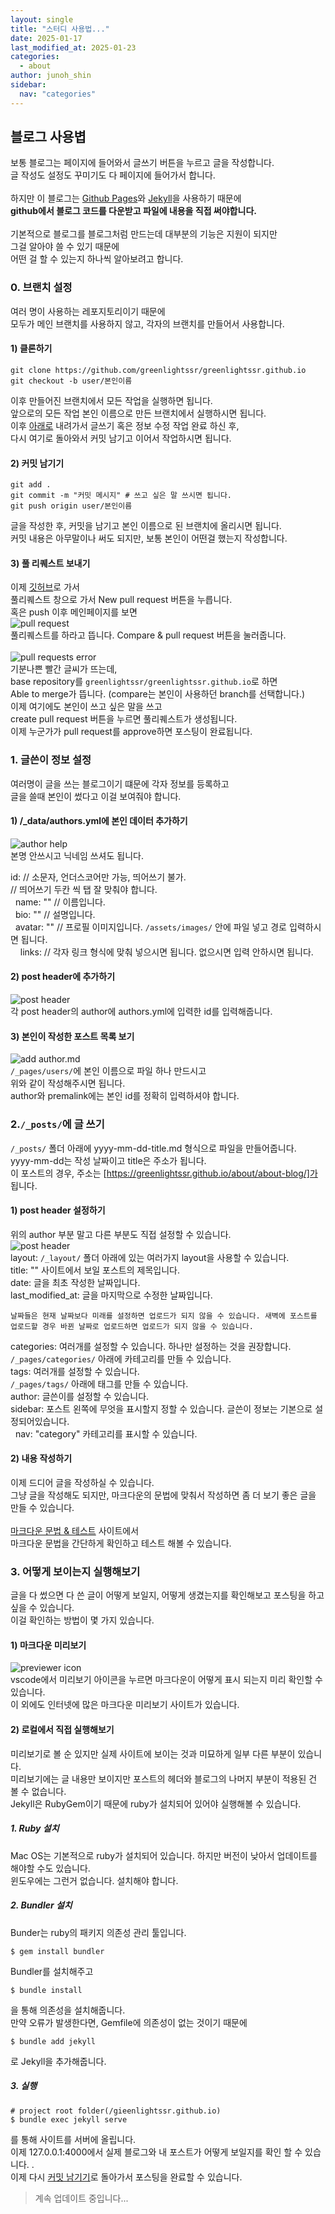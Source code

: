 ```yaml
---
layout: single
title: "스터디 사용법..."
date: 2025-01-17
last_modified_at: 2025-01-23
categories:
  - about
author: junoh_shin
sidebar:
  nav: "categories"
---
```


## 블로그 사용볍

보통 블로그는 페이지에 들어와서 글쓰기 버튼을 누르고 글을 작성합니다. <br>글 작성도 설정도 꾸미기도 다 페이지에 들어가서 합니다.<br><br>
하지만 이 블로그는 [Github Pages](https://pages.github.com)와 [Jekyll](https://jekyllrb-ko.github.io)을 사용하기 때문에<br>
**github에서 블로그 코드를 다운받고 파일에 내용을 직접 써야합니다.**<br><br>
기본적으로 블로그를 블로그처럼 만드는데 대부분의 기능은 지원이 되지만<br>
그걸 알아야 쓸 수 있기 때문에<br>
어떤 걸 할 수 있는지 하나씩 알아보려고 합니다.

### 0. 브랜치 설정

여러 명이 사용하는 레포지토리이기 때문에<br>
모두가 메인 브랜치를 사용하지 않고, 각자의 브랜치를 만들어서 사용합니다.<br>

#### 1) 클론하기

```Shell
git clone https://github.com/greenlightssr/greenlightssr.github.io
git checkout -b user/본인이름
```

이후 만들어진 브랜치에서 모든 작업을 실행하면 됩니다.<br>
앞으로의 모든 작업 본인 이름으로 만든 브랜치에서 실행하시면 됩니다.<br>
이후 [아래로](#1-글쓴이-정보-설정) 내려가서 글쓰기 혹은 정보 수정 작업 완료 하신 후, <br>
다시 여기로 돌아와서 커밋 남기고 이어서 작업하시면 됩니다.<br>

#### 2) 커밋 남기기

```Shell
git add .
git commit -m "커밋 메시지" # 쓰고 싶은 말 쓰시면 됩니다.
git push origin user/본인이름
```

글을 작성한 후, 커밋을 남기고 본인 이름으로 된 브랜치에 올리시면 됩니다.<br>
커밋 내용은 아무말이나 써도 되지만, 보통 본인이 어떤걸 했는지 작성합니다.<br>

#### 3) 풀 리퀘스트 보내기

이제 [깃허브](https://github.com/greenlightssr/greenlightssr.github.io)로 가서 <br>
풀리퀘스트 창으로 가서 New pull request 버튼을 누릅니다.<br>
혹은 push 이후 메인페이지를 보면<br>
![pull request](/assets/images/posts/about/pull-request.png)<br>
풀리퀘스트를 하라고 뜹니다. Compare & pull request 버튼을 눌러줍니다.<br>
<br>
![pull requests error](/assets/images/posts/about/pull-request-error.png)<br>
기분나쁜 빨간 글씨가 뜨는데, <br>
base repository를 `greenlightssr/greenlightssr.github.io`로 하면<br>
Able to merge가 뜹니다. (compare는 본인이 사용하던 branch를 선택합니다.)<br>
이제 여기에도 본인이 쓰고 싶은 말을 쓰고<br>
create pull request 버튼을 누르면 풀리퀘스트가 생성됩니다.<br>
이제 누군가가 pull request를 approve하면 포스팅이 완료됩니다.<br>

### 1. 글쓴이 정보 설정

여러명이 글을 쓰는 블로그이기 떄문에 각자 정보를 등록하고<br>
글을 쓸때 본인이 썼다고 이걸 보여줘야 합니다.

#### 1) /\_data/authors.yml에 본인 데이터 추가하기

![author help](/assets/images/posts/about/help-author.png)<br>
본명 안쓰시고 닉네임 쓰셔도 됩니다.

id: // 소문자, 언더스코어만 가능, 띄어쓰기 불가.<br>
// 띄어쓰기 두칸 씩 탭 잘 맞춰야 합니다.<br>
&nbsp;&nbsp;name: "" // 이름입니다.<br>
&nbsp;&nbsp;bio: "" // 설명입니다.<br>
&nbsp;&nbsp;avatar: "" // 프로필 이미지입니다. `/assets/images/` 안에 파일 넣고 경로 입력하시면 됩니다.<br>
&nbsp;&nbsp;&nbsp;&nbsp;links: // 각자 링크 형식에 맞춰 넣으시면 됩니다. 없으시면 입력 안하시면 됩니다.

#### 2) post header에 추가하기

![post header](/assets/images/posts/about/post-header.png)<br>
각 post header의 author에 authors.yml에 입력한 id를 입력해줍니다.

#### 3) 본인이 작성한 포스트 목록 보기

![add author.md](/assets/images/posts/about/add-author-md.png)<br>
`/_pages/users/`에 본인 이름으로 파일 하나 만드시고<br>
위와 같이 작성해주시면 됩니다.<br>
author와 premalink에는 본인 id를 정확히 입력하셔야 합니다.

### 2.`/_posts/`에 글 쓰기

`/_posts/` 폴더 아래에 yyyy-mm-dd-title.md 형식으로 파일을 만들어줍니다.<br>
yyyy-mm-dd는 작성 날짜이고 title은 주소가 됩니다.<br>
이 포스트의 경우, 주소는 [https://greenlightssr.github.io/about/about-blog/]가 됩니다.<br>

#### 1) post header 설정하기

위의 author 부분 말고 다른 부분도 직접 설정할 수 있습니다.<br>
![post header](/assets/images/posts/about/post-header.png)<br>
layout: `/_layout/` 폴더 아래에 있는 여러가지 layout을 사용할 수 있습니다.<br>
title: "" 사이트에서 보일 포스트의 제목입니다.<br>
date: 글을 최초 작성한 날짜입니다.<br>
last_modified_at: 글을 마지막으로 수정한 날짜입니다.<br>

`날짜들은 현재 날짜보다 미래를 설정하면 업로드가 되지 않을 수 있습니다. 새벽에 포스트를 업로드할 경우 바뀐 날짜로 업로드하면 업로드가 되지 않을 수 있습니다.`

categories: 여러개를 설정할 수 있습니다. 하나만 설정하는 것을 권장합니다.<br>
`/_pages/categories/` 아래에 카테고리를 만들 수 있습니다.<br>
tags: 여러개를 설정할 수 있습니다.<br>
`/_pages/tags/` 아래에 태그를 만들 수 있습니다.<br>
author: 글쓴이를 설정할 수 있습니다.<br>
sidebar: 포스트 왼쪽에 무엇을 표시할지 정할 수 있습니다. 글쓴이 정보는 기본으로 설정되어있습니다.<br>
&nbsp;&nbsp;nav: "category" 카테고리를 표시할 수 있습니다.<br>

#### 2) 내용 작성하기

이제 드디어 글을 작성하실 수 있습니다.<br>
그냥 글을 작성해도 되지만, 마크다운의 문법에 맞춰서 작성하면
좀 더 보기 좋은 글을 만들 수 있습니다.<br><br>
[마크다운 문법 & 테스트](https://markdown-it.github.io) 사이트에서<br>
마크다운 문법을 간단하게 확인하고 테스트 해볼 수 있습니다.

### 3. 어떻게 보이는지 실행해보기

글을 다 썼으면 다 쓴 글이 어떻게 보일지, 어떻게 생겼는지를 확인해보고 포스팅을 하고 싶을 수 있습니다.<br>
이걸 확인하는 방법이 몇 가지 있습니다.

#### 1) 마크다운 미리보기

![previewer icon](/assets/images/posts/about/markdown-previewer.png)<br>
vscode에서 미리보기 아이콘을 누르면 마크다운이 어떻게 표시 되는지 미리 확인할 수 있습니다.<br>
이 외에도 인터넷에 많은 마크다운 미리보기 사이트가 있습니다.

#### 2) 로컬에서 직접 실행해보기

미리보기로 볼 순 있지만 실제 사이트에 보이는 것과 미묘하게 일부 다른 부분이 있습니다.<br>
미리보기에는 글 내용만 보이지만 포스트의 헤더와 블로그의 나머지 부분이 적용된 건 볼 수 없습니다.<br>
Jekyll은 RubyGem이기 때문에 ruby가 설치되어 있어야 실행해볼 수 있습니다.<br>

##### 1. Ruby 설치

Mac OS는 기본적으로 ruby가 설치되어 있습니다. 하지만 버전이 낮아서 업데이트를 해야할 수도 있습니다.<br>
윈도우에는 그런거 없습니다. 설치해야 합니다.

##### 2. Bundler 설치

Bunder는 ruby의 패키지 의존성 관리 툴입니다.

```Shell
$ gem install bundler
```

Bundler를 설치해주고

```Shell
$ bundle install
```

을 통해 의존성을 설치해줍니다.<br>
만약 오류가 발생한다면, Gemfile에 의존성이 없는 것이기 때문에

```Shell
$ bundle add jekyll
```

로 Jekyll을 추가해줍니다.

##### 3. 실행

```Shell
# project root folder(/gieenlightssr.github.io)
$ bundle exec jekyll serve
```

를 통해 사이트를 서버에 올립니다.<br>
이제 127.0.0.1:4000에서 실제 블로그와 내 포스트가 어떻게 보일지를 확인 할 수 있습니다.
.<br>
이제 다시 [커밋 남기기](#2-커밋-남기기)로 돌아가서 포스팅을 완료할 수 있습니다.

> 계속 업데이트 중입니다...

